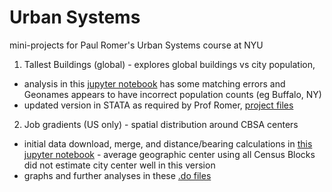 # Urban Systems
mini-projects for Paul Romer's Urban Systems course at NYU

1. Tallest Buildings (global) - explores global buildings vs city population, 
  * analysis in this [jupyter notebook](https://github.com/crusselsh/UrbanSystems/blob/master/TallestBuildings/DataClean_Buildings.ipynb) has some matching errors and Geonames appears to have incorrect population counts (eg Buffalo, NY)
  * updated version in STATA as required by Prof Romer, [project files](https://github.com/crusselsh/UrbanSystems/tree/master/TallestBuildings/tallestBuildings_v2)
2. Job gradients (US only) - spatial distribution around CBSA centers
  * initial data download, merge, and distance/bearing calculations in [this jupyter notebook](https://github.com/crusselsh/UrbanSystems/blob/master/Work_Gradients/Urban-workplace-gradients.ipynb) - average geographic center using all Census Blocks did not estimate city center well in this version
  * graphs and further analyses in these [.do files]()
